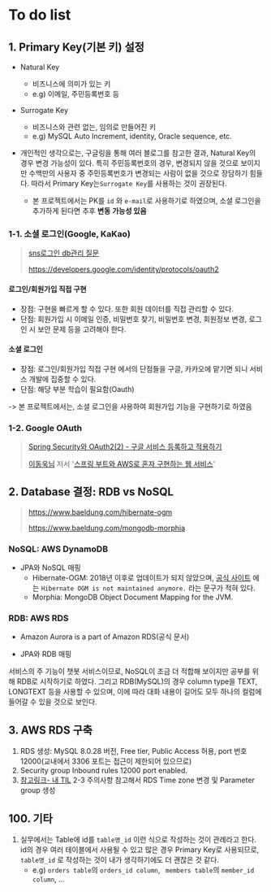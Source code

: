 # To do list



## 1. Primary Key(기본 키) 설정

* Natural Key
  * 비즈니스에 의미가 있는 키
  * e.g) 이메일, 주민등록번호 등
* Surrogate Key
  * 비즈니스와 관련 없는, 임의로 만들어진 키
  * e.g) MySQL Auto Increment, identity, Oracle sequence, etc.

* 개인적인 생각으로는, 구글링을 통해 여러 블로그를 참고한 결과, Natural Key의 경우 변경 가능성이 있다. 특히 주민등록번호의 경우, 변경되지 않을 것으로 보이지만 수백만의 사용자 중 주민등록번호가 변경되는 사람이 없을 것으로 장담하기 힘들다. 따라서 Primary Key는`Surrogate Key`를 사용하는 것이 권장된다. 
  * 본 프로젝트에서는 PK를 `id` 와 `e-mail`로 사용하기로 하였으며, 소셜 로그인을 추가하게 된다면 추후 **변동 가능성 있음** 




### 1-1. 소셜 로그인(Google, KaKao)

> [sns로그인 db관리 질문](https://okky.kr/questions/433730)
>
> https://developers.google.com/identity/protocols/oauth2

#### 로그인/회원가입 직접 구현

* 장점: 구현을 빠르게 할 수 있다. 또한 회원 데이터를 직접 관리할 수 있다.
* 단점: 회원가입 시 이메일 인증, 비밀번호 찾기, 비밀번호 변경, 회원정보 변경, 로그인 시 보안 문제 등을 고려해야 한다.



#### 소셜 로그인

- 장점: 로그인/회원가입 직접 구현 에서의 단점들을 구글, 카카오에 맡기면 되니 서비스 개발에 집중할 수 있다.
- 단점: 해당 부분 학습이 필요함(Oauth)

-> 본 프로젝트에서는, 소셜 로그인을 사용하여 회원가입 기능을 구현하기로 하였음



### 1-2. Google OAuth

> [Spring Security와 OAuth2(2) - 구글 서비스 등록하고 적용하기](https://velog.io/@shawnhansh/Spring-Security와-OAuth22-구글-서비스-등록하고-적용하기)
>
>  [이동욱님](https://jojoldu.tistory.com/) 저서 '[스프링 부트와 AWS로 혼자 구현하는 웹 서비스](http://www.kyobobook.co.kr/product/detailViewKor.laf?ejkGb=KOR&mallGb=KOR&barcode=9788965402602)'













## 2. Database 결정: RDB vs NoSQL

> https://www.baeldung.com/hibernate-ogm
>
> https://www.baeldung.com/mongodb-morphia



### NoSQL: AWS DynamoDB

* JPA와 NoSQL 매핑
  * Hibernate-OGM: 2018년 이후로 업데이트가 되지 않았으며, [공식 사이트](https://hibernate.org/ogm/) 에는 `Hibernate OGM is not maintained anymore.` 라는 문구가 적혀 있다. 
  * Morphia: MongoDB Object Document Mapping for the JVM.



### RDB: AWS RDS

* Amazon Aurora is a part of Amazon RDS(공식 문서)

* JPA와 RDB 매핑



서비스의 주 기능이 챗봇 서비스이므로, NoSQL이 조금 더 적합해 보이지만 공부를 위해 RDB로 시작하기로 하였다. 그리고 RDB(MySQL)의 경우 column type을 TEXT, LONGTEXT 등을 사용할 수 있으며, 이에 따라 대화 내용이 길어도 모두 하나의 컬럼에 들어갈 수 있을 것으로 보인다. 





## 3. AWS RDS 구축

1. RDS 생성: MySQL 8.0.28 버전, Free tier, Public Access 허용, port 번호 12000(교내에서 3306 포트는 접근이 제한되어 있으므로)
2. Security group Inbound rules 12000 port enabled.
3. [참고링크- 내 TIL](https://github.com/Moojun/TIL/blob/main/AWS/Develop-Environment/EC2%EC%97%90%20JSP%2C%20Servlet%20%ED%94%84%EB%A1%9C%EC%A0%9D%ED%8A%B8%20%EB%B0%B0%ED%8F%AC.md) 2-3 주의사항 참고해서 RDS Time zone 변경 및 Parameter group 생성





## 100. 기타

1. 실무에서는 Table에 id를 `table명_id` 이런 식으로 작성하는 것이 관례라고 한다. id의 경우 여러 테이블에서 사용될 수 있고 많은 경우 Primary Key로 사용되므로, `table명_id` 로 작성하는 것이 내가 생각하기에도 더 괜찮은 것 같다. 
   * e.g) `orders table`의 `orders_id column`, ` members table`의 `member_id column`, ...
